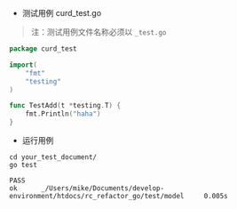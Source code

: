 * 测试用例 curd\_test.go 

> 注：测试用例文件名称必须以 `_test.go`

```go
package curd_test

import(
    "fmt"
    "testing"
)

func TestAdd(t *testing.T) {
    fmt.Println("haha")
}
```

* 运行用例

```
cd your_test_document/
go test

PASS
ok      _/Users/mike/Documents/develop-environment/htdocs/rc_refactor_go/test/model     0.005s
```



